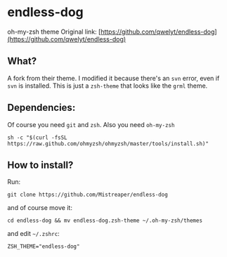 # endless-dog
oh-my-zsh theme
Original link: [https://github.com/qwelyt/endless-dog](https://github.com/qwelyt/endless-dog)

## What?
A fork from their theme. I modified it because there's an `svn` error, even if `svn` is installed. This is just a `zsh-theme` that looks like the `grml` theme.

## Dependencies:
Of course you need `git` and `zsh`. Also you need `oh-my-zsh`

```
sh -c "$(curl -fsSL https://raw.github.com/ohmyzsh/ohmyzsh/master/tools/install.sh)"
```

## How to install?

Run:
```
git clone https://github.com/Mistreaper/endless-dog
```
and of course move it:
```
cd endless-dog && mv endless-dog.zsh-theme ~/.oh-my-zsh/themes
```
and edit `~/.zshrc`:
```
ZSH_THEME="endless-dog"
```

